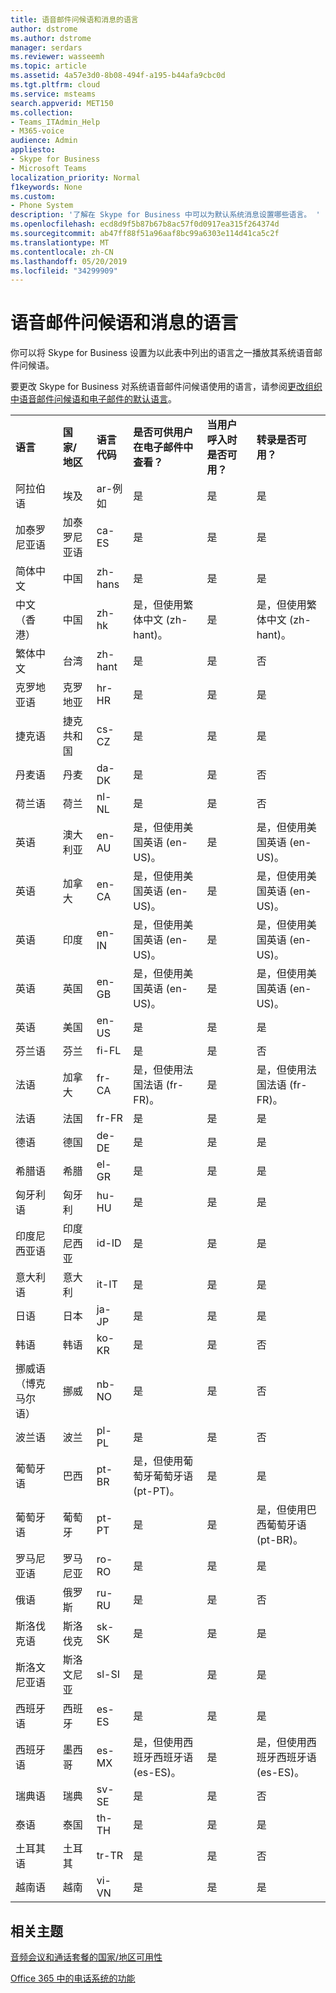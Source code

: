 ```yaml
---
title: 语音邮件问候语和消息的语言
author: dstrome
ms.author: dstrome
manager: serdars
ms.reviewer: wasseemh
ms.topic: article
ms.assetid: 4a57e3d0-8b08-494f-a195-b44afa9cbc0d
ms.tgt.pltfrm: cloud
ms.service: msteams
search.appverid: MET150
ms.collection:
- Teams_ITAdmin_Help
- M365-voice
audience: Admin
appliesto:
- Skype for Business
- Microsoft Teams
localization_priority: Normal
f1keywords: None
ms.custom:
- Phone System
description: '了解在 Skype for Business 中可以为默认系统消息设置哪些语言。 '
ms.openlocfilehash: ecd8d9f5b87b67b8ac57f0d0917ea315f264374d
ms.sourcegitcommit: ab47ff88f51a96aaf8bc99a6303e114d41ca5c2f
ms.translationtype: MT
ms.contentlocale: zh-CN
ms.lasthandoff: 05/20/2019
ms.locfileid: "34299909"
---
```

# <a name="languages-for-voicemail-greetings-and-messages"></a>语音邮件问候语和消息的语言

你可以将 Skype for Business 设置为以此表中列出的语言之一播放其系统语音邮件问候语。
  
要更改 Skype for Business 对系统语音邮件问候语使用的语言，请参阅[更改组织中语音邮件问候语和电子邮件的默认语言](change-the-default-language-for-greetings-and-emails.md)。
  
|||||||
|:-----|:-----|:-----|:-----|:-----|:-----|
|**语言** <br/> |**国家/地区** <br/> |**语言代码** <br/> |**是否可供用户在电子邮件中查看？** <br/> |**当用户呼入时是否可用？** <br/> |**转录是否可用？** <br/> |
|阿拉伯语 <br/> |埃及  <br/> |ar-例如  <br/> |是  <br/> |是  <br/> |是  <br/> |
|加泰罗尼亚语  <br/> |加泰罗尼亚语  <br/> |ca-ES  <br/> |是  <br/> |是  <br/> |是  <br/> |
|简体中文  <br/> |中国  <br/> |zh-hans  <br/> |是  <br/> |是  <br/> |是  <br/> |
|中文（香港）  <br/> |中国  <br/> |zh-hk  <br/> |是，但使用繁体中文 (zh-hant)。  <br/> | 是 <br/> |是，但使用繁体中文 (zh-hant)。  <br/> |
|繁体中文  <br/> |台湾  <br/> |zh-hant  <br/> |是  <br/> |是  <br/> |否  <br/> |
|克罗地亚语<br/> |克罗地亚  <br/> |hr-HR  <br/> |是  <br/> |是  <br/> |是  <br/> |
|捷克语 <br/> |捷克共和国  <br/> |cs-CZ  <br/> |是  <br/> |是  <br/> |是  <br/> |
|丹麦语  <br/> |丹麦  <br/> |da-DK  <br/> |是  <br/> |是  <br/> |否  <br/> |
|荷兰语  <br/> |荷兰  <br/> |nl-NL  <br/> |是  <br/> |是  <br/> |否  <br/> |
|英语  <br/> |澳大利亚  <br/> |en-AU  <br/> |是，但使用美国英语 (en-US)。  <br/> |是  <br/> |是，但使用美国英语 (en-US)。  <br/> |
|英语  <br/> |加拿大  <br/> |en-CA  <br/> |是，但使用美国英语 (en-US)。  <br/> |是  <br/> |是，但使用美国英语 (en-US)。  <br/> |
|英语  <br/> |印度  <br/> |en-IN  <br/> |是，但使用美国英语 (en-US)。  <br/> |是  <br/> |是，但使用美国英语 (en-US)。  <br/> |
|英语  <br/> |英国  <br/> |en-GB  <br/> |是，但使用美国英语 (en-US)。  <br/> |是  <br/> |是，但使用美国英语 (en-US)。  <br/> |
|英语  <br/> |美国  <br/> |en-US  <br/> |是  <br/> |是  <br/> |是  <br/> |
|芬兰语  <br/> |芬兰  <br/> |fi-FL  <br/> |是  <br/> |是  <br/> |否  <br/> |
|法语  <br/> |加拿大  <br/> |fr-CA  <br/> |是，但使用法国法语 (fr-FR)。  <br/> |是  <br/> |是，但使用法国法语 (fr-FR)。  <br/> |
|法语  <br/> |法国  <br/> |fr-FR  <br/> |是  <br/> |是  <br/> |是  <br/> |
|德语  <br/> |德国  <br/> |de-DE  <br/> |是  <br/> |是  <br/> |是  <br/> |
|希腊语 <br/> |希腊  <br/> |el-GR  <br/> |是  <br/> |是  <br/> |是  <br/> |
|匈牙利语 <br/> |匈牙利  <br/> |hu-HU  <br/> |是  <br/> |是  <br/> |是  <br/> |
|印度尼西亚语 <br/> |印度尼西亚  <br/> |id-ID  <br/> |是  <br/> |是  <br/> |是  <br/> |
|意大利语  <br/> |意大利  <br/> |it-IT  <br/> |是  <br/> |是  <br/> |是  <br/> |
|日语  <br/> |日本  <br/> |ja-JP  <br/> |是  <br/> |是  <br/> |是  <br/> |
|韩语  <br/> |韩语  <br/> |ko-KR  <br/> |是  <br/> |是  <br/> |否  <br/> |
|挪威语（博克马尔语）  <br/> |挪威  <br/> |nb-NO  <br/> |是  <br/> |是  <br/> |否  <br/> |
|波兰语  <br/> |波兰  <br/> |pl-PL  <br/> |是  <br/> | 是 <br/> |否  <br/> |
|葡萄牙语  <br/> |巴西  <br/> |pt-BR  <br/> |是，但使用葡萄牙葡萄牙语 (pt-PT)。  <br/> |是  <br/> |是  <br/> |
|葡萄牙语  <br/> |葡萄牙  <br/> |pt-PT  <br/> |是  <br/> |是  <br/> |是，但使用巴西葡萄牙语 (pt-BR)。  <br/> |
|罗马尼亚语<br/> |罗马尼亚  <br/> |ro-RO  <br/> |是  <br/> |是  <br/> |是  <br/> |
|俄语  <br/> |俄罗斯  <br/> |ru-RU  <br/> |是  <br/> |是  <br/> |否  <br/> |
|斯洛伐克语 <br/> |斯洛伐克  <br/> |sk-SK  <br/> |是  <br/> |是  <br/> |是  <br/> |
|斯洛文尼亚语 <br/> |斯洛文尼亚  <br/> |sl-SI  <br/> |是  <br/> |是  <br/> |是  <br/> |
|西班牙语  <br/> |西班牙  <br/> |es-ES  <br/> |是  <br/> |是  <br/> |是  <br/> |
|西班牙语  <br/> |墨西哥  <br/> |es-MX  <br/> |是，但使用西班牙西班牙语 (es-ES)。  <br/> |是  <br/> |是，但使用西班牙西班牙语 (es-ES)。  <br/> |
|瑞典语  <br/> |瑞典  <br/> |sv-SE  <br/> |是  <br/> |是  <br/> |否  <br/> |
|泰语 <br/> |泰国  <br/> |th-TH  <br/> |是  <br/> |是  <br/> |是  <br/> |
|土耳其语  <br/> |土耳其  <br/> |tr-TR  <br/> |是  <br/> |是  <br/> |否  <br/> |
|越南语 <br/> |越南  <br/> |vi-VN  <br/> |是  <br/> |是  <br/> |是  <br/> |
   
## <a name="related-topics"></a>相关主题
[音频会议和通话套餐的国家/地区可用性](country-and-region-availability-for-audio-conferencing-and-calling-plans/country-and-region-availability-for-audio-conferencing-and-calling-plans.md)

[Office 365 中的电话系统的功能](here-s-what-you-get-with-phone-system.md)
  
  
 